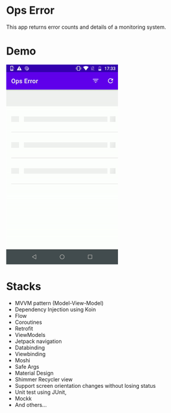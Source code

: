 # Ops Error

This app returns error counts and
details of a monitoring system.

# Demo
<img src="demo/demo.gif" width="300" heigth="300">

# Stacks
* MVVM pattern (Model-View-Model)
* Dependency Injection using Koin
* Flow
* Coroutines
* Retrofit 
* ViewModels
* Jetpack navigation
* Databinding
* Viewbinding
* Moshi
* Safe Args
* Material Design
* Shimmer Recycler view
* Support screen orientation changes without losing status
* Unit test using JUnit, 
* Mockk 
* And others...




